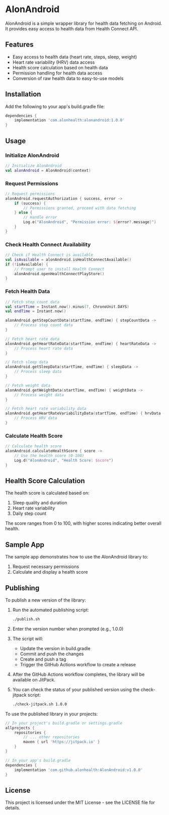 # AlonAndroid

AlonAndroid is a simple wrapper library for health data fetching on Android. It provides easy access to health data from Health Connect API.

## Features

- Easy access to health data (heart rate, steps, sleep, weight)
- Heart rate variability (HRV) data access
- Health score calculation based on health data
- Permission handling for health data access
- Conversion of raw health data to easy-to-use models

## Installation

Add the following to your app's build.gradle file:

```gradle
dependencies {
    implementation 'com.alonhealth:alonandroid:1.0.0'
}
```

## Usage

### Initialize AlonAndroid

```kotlin
// Initialize AlonAndroid
val alonAndroid = AlonAndroid(context)
```

### Request Permissions

```kotlin
// Request permissions
alonAndroid.requestAuthorization { success, error ->
    if (success) {
        // Permissions granted, proceed with data fetching
    } else {
        // Handle error
        Log.e("AlonAndroid", "Permission error: ${error?.message}")
    }
}
```

### Check Health Connect Availability

```kotlin
// Check if Health Connect is available
val isAvailable = alonAndroid.isHealthConnectAvailable()
if (!isAvailable) {
    // Prompt user to install Health Connect
    alonAndroid.openHealthConnectPlayStore()
}
```

### Fetch Health Data

```kotlin
// Fetch step count data
val startTime = Instant.now().minus(7, ChronoUnit.DAYS)
val endTime = Instant.now()

alonAndroid.getStepCountData(startTime, endTime) { stepCountData ->
    // Process step count data
}

// Fetch heart rate data
alonAndroid.getHeartRateData(startTime, endTime) { heartRateData ->
    // Process heart rate data
}

// Fetch sleep data
alonAndroid.getSleepData(startTime, endTime) { sleepData ->
    // Process sleep data
}

// Fetch weight data
alonAndroid.getWeightData(startTime, endTime) { weightData ->
    // Process weight data
}

// Fetch heart rate variability data
alonAndroid.getHeartRateVariabilityData(startTime, endTime) { hrvData ->
    // Process HRV data
}
```

### Calculate Health Score

```kotlin
// Calculate health score
alonAndroid.calculateHealthScore { score ->
    // Use the health score (0-100)
    Log.d("AlonAndroid", "Health Score: $score")
}
```

## Health Score Calculation

The health score is calculated based on:

1. Sleep quality and duration
2. Heart rate variability
3. Daily step count

The score ranges from 0 to 100, with higher scores indicating better overall health.

## Sample App

The sample app demonstrates how to use the AlonAndroid library to:

1. Request necessary permissions
2. Calculate and display a health score

## Publishing

To publish a new version of the library:

1. Run the automated publishing script:

   ```bash
   ./publish.sh
   ```

2. Enter the version number when prompted (e.g., 1.0.0)

3. The script will:

   - Update the version in build.gradle
   - Commit and push the changes
   - Create and push a tag
   - Trigger the GitHub Actions workflow to create a release

4. After the GitHub Actions workflow completes, the library will be available on JitPack.

5. You can check the status of your published version using the check-jitpack script:
   ```bash
   ./check-jitpack.sh 1.0.0
   ```

To use the published library in your projects:

```gradle
// In your project's build.gradle or settings.gradle
allprojects {
    repositories {
        // ... other repositories
        maven { url 'https://jitpack.io' }
    }
}

// In your app's build.gradle
dependencies {
    implementation 'com.github.alonhealth:AlonAndroid:v1.0.0'
}
```

## License

This project is licensed under the MIT License - see the LICENSE file for details.

